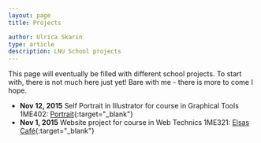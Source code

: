 ```yaml
---
layout: page
title: Projects

author: Ulrica Skarin
type: article
description: LNU School projects 
---
```


This page will eventually be filled with different school projects. To start with, there is not much here just yet! 
Bare with me - there is more to come I hope.

- **Nov 12, 2015** Self Portrait in Illustrator for course in Graphical Tools 1ME402: [Portrait](http://ulricaskarin.com/self_portrait.php){:target="_blank"}
- **Nov 1, 2015** Website project for course in Web Technics 1ME321: [Elsas Café](http://ulricaskarin.com/u3/index.html){:target="_blank"}
